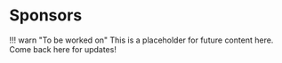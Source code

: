 # Sponsors

!!! warn "To be worked on"
    This is a placeholder for future content here. Come back here for updates!